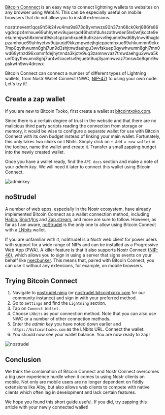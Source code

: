 [Bitcoin Connnect](https://bitcoin-connect.com/) is an easy way to connect lightning wallets to websites on any browser using WebLN. This can be especially useful on mobile browsers that do not allow you to install extensions. 

nostr:nevent1qqs9h5lk24vu4ms9s873d8yvmwzs90h37zn68ck0krj886fe89vgdrcpz4mhxue69uhhyetvv9ujuerpd46hxtnfduhszxthwden5te0wfjkccte9eekummjwsh8xmmrd9skctcpzamhxue69uhkzarvv9ejumn0wd68ytnvv9hxgtcpzamhxue69uhhyetvv9ujuurjd9kkzmpwdejhgtcppemhxue69uhkummn9ekx7mp0qythwumn8ghj7un9d3shjtnwdaehgu3wvfskuep0qywhwumn8ghj7mn0wd68ytnzd96xxmmfdejhytnnda3kjctv9uq3zamnwvaz7tmwdaehgu3wwa5kuef0qyfhwumn8ghj7ur4wfcxcetsv9njuetn9uq3yamnwvaz7tmsw4e8qmr9wpskwtn9wv4drcwx

Bitcoin Connect can connect a number of different types of Lightning wallets, from Nostr Wallet Connect (NWC, [NIP-47](https://github.com/nostr-protocol/nips/blob/master/47.md)) to using your own node. Let's try it!

## Create a zap wallet

If you are new to Bitcoin Txoko, first create a wallet at [bitcointxoko.com](https://bitcointxoko.com). 

Since there is a certain degree of trust in the website and that there are no malicious third party scripts reading the connection from storage or memory, it would be wise to configure a separate wallet for use with Bitcoin Connect with its own budget instead of linking your main wallet. Fortunately, this only takes two clicks on LNbits. Simply click on `+ Add a new wallet` in the toolbar, name the wallet and create it. Transfer a small zapping budget into the newly created wallet. 

Once you have a wallet ready, find the `API docs` section and make a note of your *admin key*. We will need it later to connect this wallet using Bitcoin Connect. 

![adminkey](https://raw.githubusercontent.com/bitcointxoko/guides/main/images/bitcoin-connect/adminkey.png)

## noStrudel

A number of web apps, especially in the Nostr ecosystem, have already implemented Bitcoin Connect as a wallet connection method, including [Habla](https://habla.news/), [Snort](https://snort.social/)/[Iris](https://iris.to/) and [Zap.stream](https://zap.stream/), and more are sure to follow. However, as far as I am aware, [noStrudel](https://nostrudel.ninja/) is the only one to allow using Bitcoin Connect with a [LNbits](https://lnbits.com/) wallet. 

If you are unfamiliar with it, noStrudel is a Nostr web client for power users with support for a wide range of NIPs and can be installed as a Progressive Web App (PWA). A killer feature is that it also supports Nostr Connect ([NIP-46](https://github.com/nostr-protocol/nips/blob/master/46.md)), which allows you to sign in using a server that signs events on your behalf like [nsecbunker](https://nsecbunker.com/). This means that, paired with Bitcoin Connect, you can use it without any extensions, for example, on mobile browsers. 

## Trying Bitcoin Connect

1. Navigate to [nostrudel.ninja](https://nostrudel.ninja) (or [nostrudel.bitcointxoko.com](https://nostrudel.bitcointxoko.com) for our community instance) and sign in with your preferred method. 
2. Go to `Settings` and find the `Lightning` section. 
3. Tap on `Connect Wallet`. 
4. Choose `LNbits` as your connection method. Note that you can also use NWC or a number of other connection methods. 
5. Enter the *admin key* you have noted down earlier and `https://bitcointxoko.com` as the LNbits URL. Connect the wallet. 
6. You should now see your wallet balance. You are now ready to zap!

![nostrudel](https://cdn.satellite.earth/d98b5f351536f082e593ac1c059bf50d67aab9c77a99cd7fefee0c53b9139822.webp)

## Conclusion

We think the combination of Bitcoin Connect and Nostr Connect overcomes a big user experience hurdle when it comes to using Nostr clients on mobile. Not only are mobile users are no longer dependent on fiddly extensions like Alby, but also allows web clients to compete with native clients which often lag in development and lack certain features. 

We hope you found this short guide useful. If you did, try zapping this article with your newly connected wallet!
